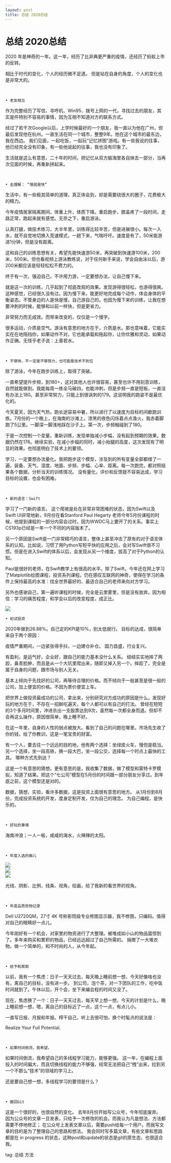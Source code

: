 ```yaml
---
layout: post
title: 总结 2020总结
---
```


# 总结 2020总结


2020 年是神奇的一年。这一年，经历了比非典更严重的疫情，还经历了蚂蚁上市的反转。

相比于时代的变化，个人的经历微不足道。
但是站在自身的角度，个人的变化也是非常大的。

<br>

	• 老友相见

作为完整经历了写信、寻呼机、Win95、拨号上网的一代，寻找过去的朋友，其实是件特别不容易的事情，因为互相不知道对方的联系方式。

经过了若干次Google以后，上学时候最好的一个朋友，我一直以为他在广州，但最后发现他在杭州。一直生活在同一个城市，整整9年。他在这个城市的最东边，我在西边。
我们见面，一起吃饭，一起玩“记忆拼图”游戏。有一些我说的往事，他已经完全没有印象，有一些他说起的往事，我也没有印象了。

生活就是这么有意思，二十年的时间，把记忆从双方脑海里各自抹去一部分，当再次见面的时候，再重新拼起来。

<br>

	• 去理解： “慢就是快”

生活中，有一些极其简单的道理，真正体会到，却是需要绕很大的圈子，花费极大的精力。

今年疫情居家隔离期间，体重上升，体质下降。重启跑步，膝盖疼了一段时间，走路正常，跑起来就有感觉。无奈之下，重启游泳。

认真打腿，做技术练习，大半年里，训练得比较辛苦，但是进展很小。每次一入水，就不自觉地切换入竞速模式，一趟下来，气喘吁吁。速度是有了，50米能游进1分钟，但是没有距离。

这和自己的训练思想有关，希望先能快速游50米，再突破到快速游100米，200米，500米。但也看视频上游泳教练说，对于任何新手来说，学会自由泳以后，游200米都应该是轻轻松松不费力的。

终于有一次，强迫自己，不许用力游，一定要想办法，让自己慢下来。

就是这一次的训练，几乎起到了彻底改观的效果。发现游得很轻松，也游得很爽。这种感觉，已经很久没有过。因为慢下来，能更好地完成每个动作，体会身体的平衡姿态。不管身边的人是快是慢，自己游自己的。也因为慢下来的训练，让我在想要冲刺的时候，能够和以前一样快，但是更省力。

非常努力而无成效。而带来改变的，仅仅是一个慢字。

很多运动，介质是空气。游泳有意思的地方在于，介质是水。那也意味着，它能实实在在地阻挡你，如果动作不对，它也能承载和拖起你，让你优雅和灵动，如果动作正确。无怪乎老子说：上善若水。

<br>

	• 不够快，不一定是不够努力，也可能是技术不到位

除了游泳，今年在跑步训练上，取得了突破。

一直希望提升步频，到180+，这对其他人也许很容易，甚至也许不用刻意训练，自然就能做到。我能每周一练全马破四，也能冲刺，但是步频一直是短板，一直没有办法上180。甚至非常努力，只能上到很讽刺的179。这说明我的跑姿不是最优化的。

今天夏天，因为天气热，跑长途容易中暑，所以进行了以速度为目标的间歇跑训练。7月份的一个晚上，在海南的沙滩上，漆黑的夜色闪烁着点点渔火，我赤着脚跑了5公里。一脚深一脚浅地踩在沙子上。第一次，步频触碰到了180。

于是一次控制一个变量，重新训练，发现单独减小步幅，没有起到预期的效果，数据仍然在176。继续实验，在减小步幅的同时，减小抬腿的高度，这次发现有了明显的效果。也彻底明白了技术上的要领。

学习，一定要想办法量化。我把跑步这个模型，涉及到的所有变量全部都缕了一遍，装备、天气、湿度、地面、步频、步幅、心率、距离。每一次跑完，都对照结果各个数据，分析当天的训练情况。
没有量化，评价和反馈就不容易达成，学习目标的设置，也会有困难。

<br>

	• 新的语言：Swift

学习了一门新的语言。
这个爬坡是处在非常非常困难的状态，因为Swift以及Swift UI非常地新，9月份在看Stanford Paul Hegarty 老师今年5月份课程的时候，他提到课程的一部分内容会过时，因为WWDC马上要开了的关系。事实上CS193p已经是一年一个不同的内容版本了。

另一个原因是Swift是一门非常精巧的语言，整体上甚至冲击了原有的对于语言体系的认知。比如说，习惯了用Python写短平快的应用之后，会对写Swift很不习惯。但是在进入Swift的体系以后，会发现从另一个维度，拔高了对于Python的认知。

Paul是很好的老师，在Swift教学上有很高的水平。除了Swift，今年还在网上学习了Matplotlib绘图课程，投资系列课程。仍在感叹互联网的神奇，使得在学习的条件上保持最高的水准：找全世界最好的、最适合自己的老师来向对方学习。

另外也感谢自己，第一遍听课程的时候，完全是云里雾里，但是没有放弃。因为相信：学习的痛苦程度，和学会以后的改变程度，成正比。

<img src="{{site.url}}/img/essay002.png">

<br>

	• 初试投资

2020年做到26.88%。自己定的KPI是10%，别太低就行。
目标的达成，很简单来自于两个原因：

疫情严重期间，一边紧张得手抖，一边建仓补仓。
国力昌盛，行业复兴。

有盈利，是运气好，企业好，跟自己的能力基本没什么关系。
结结实实地摔了两跤，鼻青脸肿，而且是从一个大坑里爬出来，随即又掉入另一个。摔跤了，完全是属于自身的问题，跟市场与别人无关。

基本上倾向于先找好的公司，再等待合理的价格。而不倾向于一般甚至是很一般的公司，加上便宜的价格。不因为票价便宜上车。

把世界上做投资最成功的公司，拿出来，分别研究对方成功的原因是什么。发现好玩的地方在于，不存在一招鲜吃遍天，每个人都可以有自己的打法。
曾经在短短的3个多月时间里，冲进杀出一支股票达到9次，虽然每一次都全身而退。但却不会再这么操作，原因很简单，晚上睡不好。

在这一年里，自身的人性的弱点被放大。看到了自己的问题在哪里。市场先生收了你的钱，给了你教训，这是一笔宝贵的财富。

有一个人，要去往一个远远的目的地，他有两个选择：坐绿皮火车，慢但是稳当。另一个选择，坐一段高铁，换一段大巴，坐一段公交，选择每一个时点上最快的工具。
哪种方式先到达？

这是一个有意思的猜想。更有意思的是，我收集了数据，做了模型和蒙特卡罗模拟，知道了结果。把这个“七公司”模型在5月份的时间跟一部分朋友分享过。到年底之前，这个模型还是对的。

数据，猜想，实验，看许多数据，这是投资上面很有意思的地方。
从1月份到8月份，完成投资系统的开发，度身定制开发，仅为自己的理念。
为自己编程，是快乐的。

<br>

	• 好玩的事情

海南冲浪；一人一板，咸咸的海水，火辣辣的太阳。

<br>

	• 年度入选的画儿

<img src="{{site.url}}/img/drawing_001.JPG">

<br>

<img src="{{site.url}}/img/drawing_002.JPG">

<br>

<img src="{{site.url}}/img/drawing_003.JPG">

光线、阴影、比例、线条、视角，绘画，给了我新的看世界的视角。

<br>

	• 年度品质败物记录

Dell U2720QM，27寸 4K 号称影院级专业修图显示器，我不修图，只编码。值得对自己的眼睛好一点儿。

今年刚好有一个机会，对家里的物资进行了大整理。被堆成如小山的物品震惊到了。多年来购买和累积的物品，已经远远超过了自己所需的。
捐赠了一大堆衣物。做一个简单的，和不时尚的人，从今年起。

<br>

	• 给予和索取

以前，我有一个焦虑：日子一天天过去，每天晚上睡前想一想，今天好像啥也没有，离自己的目标，没有进一步。
到公司，泡个茶，对一下团队的工作，吃中饭时间就到了。午休以后，开个会，坐下来编会程的时间又没了。

现在，焦虑换了一个：日子一天天过去，每天早上想一想，今天的计划是什么，晚上睡前想一想，嗯，离自己的目标近了一点，这个一点，有点儿小。

一直写日报、月报和年报。榨干自己，听上去很可怕，换个时髦点的说法是：

Realize Your Full Potential.

<br>

	• 如果时间倒流，我希望。

如果时间倒流，我希望自己的多线程学习能力，能够更强。
这一年，在编程上面投入的时间偏大，而且切换线程的能力不够强，经常无法把自己“拽”出来，拉到另一个不那么“技术”的领域的学习上。

还是要自己想一想，多线程学习的要领是什么？

<br>

	• 搬回Git

这是一个很好的，也很自然的变化。
去年8月份开始写公众号，今年彻底废弃。
因为公众号的文章一旦发表，只给予一次修改的机会。而我认为凡是想法、方法都需要不停地修正；
在公众号上发表文章以后，需要push给每一个用户。而我写文章的目的是为了整理自己的思路和想法。
我会同时写多篇文章，有些文章和思路都是在 in progress 的状态，这种post和update的状态是git的原生态，也很适合我。




tag: 总结 方法
